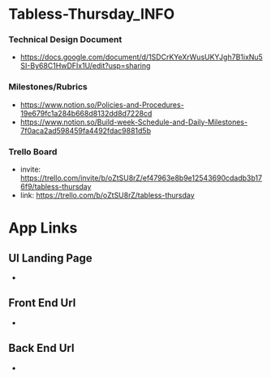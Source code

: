# Tabless-Thursday_INFO
### Technical Design Document
- https://docs.google.com/document/d/1SDCrKYeXrWusUKYJgh7B1ixNu5SI-By68C1HwDFIx1U/edit?usp=sharing
### Milestones/Rubrics
- https://www.notion.so/Policies-and-Procedures-19e679fc1a284b668d8132dd8d7228cd
- https://www.notion.so/Build-week-Schedule-and-Daily-Milestones-7f0aca2ad598459fa4492fdac9881d5b
### Trello Board
- invite: https://trello.com/invite/b/oZtSU8rZ/ef47963e8b9e12543690cdadb3b176f9/tabless-thursday
- link: https://trello.com/b/oZtSU8rZ/tabless-thursday

# App Links
## UI Landing Page
-
## Front End Url
-
## Back End Url
-
